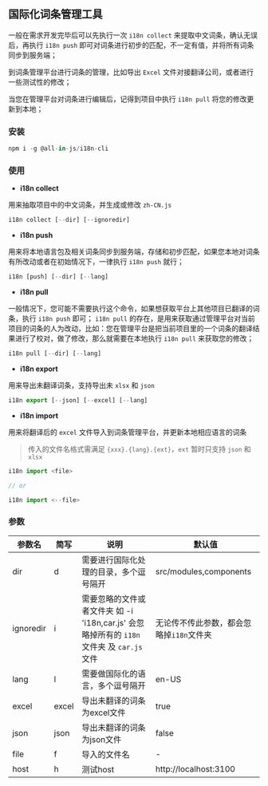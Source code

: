 ## 国际化词条管理工具

一般在需求开发完毕后可以先执行一次 `i18n collect` 来提取中文词条，确认无误后，再执行 `i18n push` 即可对词条进行初步的匹配，不一定有值，并将所有词条同步到服务端；

到词条管理平台进行词条的管理，比如导出 `Excel` 文件对接翻译公司，或者进行一些测试性的修改；

当您在管理平台对词条进行编辑后，记得到项目中执行 `i18n pull` 将您的修改更新到本地；

### 安装

```js
npm i -g @all-in-js/i18n-cli
```

### 使用

* **i18n collect**

用来抽取项目中的中文词条，并生成或修改 `zh-CN.js`

```js
i18n collect [--dir] [--ignoredir]
```

* **i18n push**

用来将本地语言包及相关词条同步到服务端，存储和初步匹配，如果您本地对词条有所改动或者在初始情况下，一律执行 `i18n push` 就行；

```js
i18n [push] [--dir] [--lang]
```

* **i18n pull**

一般情况下，您可能不需要执行这个命令，如果想获取平台上其他项目已翻译的词条，执行 `i18n push` 即可；
`i18n pull` 的存在，是用来获取通过管理平台对当前项目的词条的人为改动，比如：您在管理平台是把当前项目里的一个词条的翻译结果进行了校对，做了修改，那么就需要在本地执行 `i18n pull` 来获取您的修改；


```js
i18n pull [--dir] [--lang]
```

* **i18n export**

用来导出未翻译词条，支持导出未 `xlsx` 和 `json`

```js
i18n export [--json] [--excel] [--lang]
```

* **i18n import**

用来将翻译后的 `excel` 文件导入到词条管理平台，并更新本地相应语言的词条

> 传入的文件名格式需满足 `{xxx}.{lang}.{ext}`，`ext` 暂时只支持 `json` 和 `xlsx`

```js
i18n import <file>

// or

i18n import <--file>
```

### 参数

| 参数名 | 简写 | 说明 | 默认值 | 
| ----- | ----- | ----- | ----- |
| dir | d | 需要进行国际化处理的目录，多个逗号隔开 | src/modules,components |
| ignoredir | i | 需要忽略的文件或者文件夹 如 -i 'i18n,car.js' 会忽略掉所有的 `i18n` 文件夹 及 `car.js`文件 | 无论传不传此参数，都会忽略掉`i18n`文件夹 |
| lang | l | 需要做国际化的语言，多个逗号隔开 | en-US |
| excel | excel | 导出未翻译的词条为excel文件 | true |
| json | json | 导出未翻译的词条为json文件 | false |
| file | f | 导入的文件名 | - |
| host | h | 测试host | http://localhost:3100 |